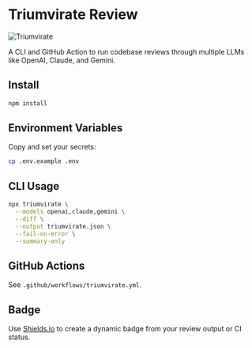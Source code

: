 # Triumvirate Review

![Triumvirate](https://img.shields.io/badge/Triumvirate-Passed-brightgreen)

A CLI and GitHub Action to run codebase reviews through multiple LLMs like OpenAI, Claude, and Gemini.

## Install

```bash
npm install
```

## Environment Variables

Copy and set your secrets:

```bash
cp .env.example .env
```

## CLI Usage

```bash
npx triumvirate \
  --models openai,claude,gemini \
  --diff \
  --output triumvirate.json \
  --fail-on-error \
  --summary-only
```

## GitHub Actions

See `.github/workflows/triumvirate.yml`.

## Badge

Use [Shields.io](https://shields.io) to create a dynamic badge from your review output or CI status.
